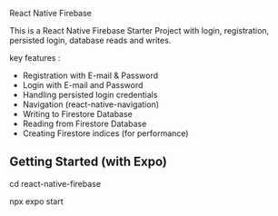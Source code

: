  React Native Firebase

This is a React Native Firebase Starter Project with login, registration, persisted login, database reads and writes.

key features :

* Registration with E-mail & Password
* Login with E-mail and Password
* Handling persisted login credentials
* Navigation (react-native-navigation)
* Writing to Firestore Database
* Reading from Firestore Database
* Creating Firestore indices (for performance)

## Getting Started (with Expo)

cd react-native-firebase

npx expo start

